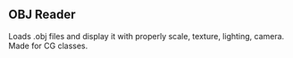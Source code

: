 ## OBJ Reader
Loads .obj files and display it with properly scale, texture, lighting, camera.  
Made for CG classes.
